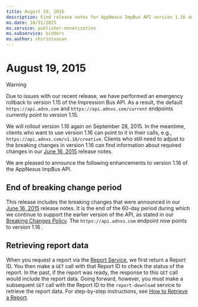 ```yaml
---
title: August 19, 2015
description: Find release notes for AppNexus ImpBus API version 1.16 and the enhancements introduced in this version.
ms.date: 10/21/2025
ms.service: publisher-monetization
ms.subservice: bidders
ms.author: shsrinivasan
---
```


# August 19, 2015

> [!WARNING]
> Due to issues with our recent release, we have performed an emergency rollback to version 1.15 of the Impression Bus API. As a result, the default `https://api.adnx.com` and `https://api.adnxs.com/current` endpoints currently point to version 1.15.
> 
> We will rollout version 1.16 again on September 28, 2015. In the meantime, clients who want to use version 1.16 can point to it in their calls, e.g., `https://api.adnxs.com/v1.16/creative`. Clients who still need to adjust to the breaking changes in version 1.16 can find information about required changes in our [June 16, 2015](june-16--2015.md) release notes.

We are pleased to announce the following enhancements to version 1.16 of the AppNexus ImpBus API.

## End of breaking change period

This release includes the breaking changes that were announced in our [June 16, 2015](june-16--2015.md) release notes. It is the end of the 60-day period during which we continue to support the earlier version of the API, as stated in our [Breaking Changes Policy](breaking-changes.md). The `https://api.adnxs.com` endpoint now points to version 1.16 .

## Retrieving report data

When you request a report via the [Report Service](report-service.md), we first return a Report ID. You then make a `GET` call with that Report ID to check the status of the report. In the past, if the report was ready, the response to this `GET` call would include the report data. Going forward, however, you must make a subsequent `GET` call with the Report ID to the `report-download` service to retrieve the report data. For step-by-step instructions, see [How to Retrieve a Report](report-service.md#how-to-retrieve-a-report).
